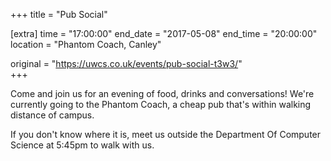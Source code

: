 +++
title = "Pub Social"

[extra]
time = "17:00:00"
end_date = "2017-05-08"
end_time = "20:00:00"
location = "Phantom Coach, Canley"

original = "https://uwcs.co.uk/events/pub-social-t3w3/"    
+++

Come and join us for an evening of food, drinks and conversations\! We're currently going to the Phantom Coach, a cheap pub that's within walking distance of campus.

If you don't know where it is, meet us outside the Department Of Computer Science at 5:45pm to walk with us.

